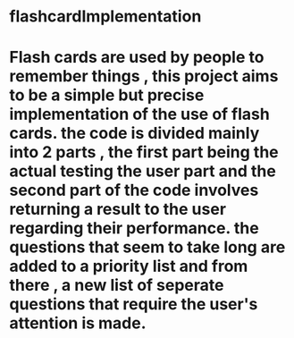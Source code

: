 # flashcardImplementation
# Flash cards are used by people to remember things , this project aims to be a simple but precise implementation of the use of flash cards. the code is divided mainly into 2 parts , the first part being the actual testing the user part and the second part of the code involves returning a result to the user regarding their performance. the questions that seem to take long are added to a priority list and from there ,  a new list of seperate questions that require the user's attention is made.
